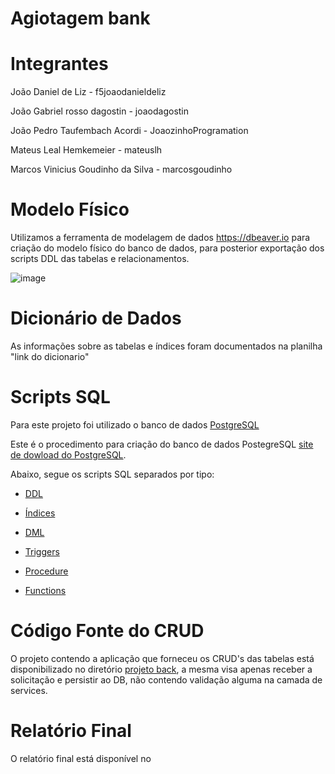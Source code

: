 # Agiotagem bank

# Integrantes
João Daniel de Liz - f5joaodanieldeliz

João Gabriel rosso dagostin - joaodagostin

João Pedro Taufembach Acordi - JoaozinhoProgramation

Mateus Leal Hemkemeier - mateuslh

Marcos Vinicius Goudinho da Silva - marcosgoudinho

# Modelo Físico

Utilizamos a ferramenta de modelagem de dados https://dbeaver.io para criação do modelo físico do banco de dados,
para posterior exportação dos scripts DDL das tabelas e relacionamentos.

![image](https://github.com/Mateuslh/agiotagem_bank/assets/88680833/933a74ca-67a7-47f2-bdf3-928fe766723c)

# Dicionário de Dados
As informações sobre as tabelas e índices foram documentados na planilha "link do dicionario"

# Scripts SQL
Para este projeto foi utilizado o banco de dados [PostgreSQL](https://www.postgresql.org/)

Este é o procedimento para criação do banco de dados PostegreSQL [site de dowload do PostgreSQL](https://www.postgresql.org/download/).

Abaixo, segue os scripts SQL separados por tipo:

- [DDL](db/tables/script_criacao_table.sql)

* [Índices](db/index/script_criacao_index.sql)

+ [DML](db/scripts/script_casos_de_uso.sql)

- [Triggers](db/triggers/script_criacao_triggers.sql)

* [Procedure](db/procedure/script_procedures.sql)

+ [Functions](db/functions/script_functions.sql)

# Código Fonte do CRUD
 O projeto contendo a aplicação que forneceu os CRUD's das tabelas está disponibilizado no
 diretório [projeto back](./back-end/agiotagem_bank), a mesma visa apenas receber a solicitação e persistir ao DB,
 não contendo validação alguma na camada de services.

# Relatório Final
O relatório final está disponível no 
    

  

  





































  
